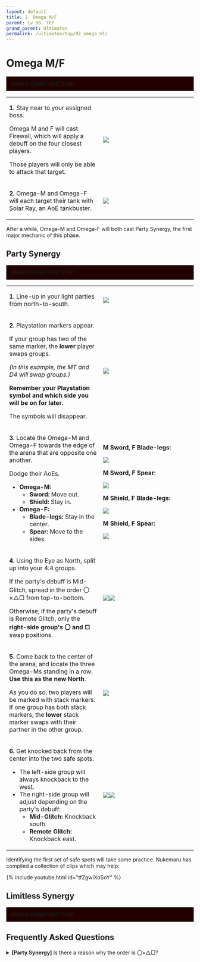 ```yaml
---
layout: default
title: 2. Omega M/F
parent: Lv 90. TOP
grand_parent: Ultimates
permalink: /ultimates/top/02_omega_mf/
---
```


# Omega M/F

<div style="background-color: #200 ; padding: 10px; border: 1px solid;">
<b>UNDER CONSTRUCTION!</b>
</div>

<table>
  <tr>
    <td width="50%"><p><b>1.</b> Stay near to your assigned boss.</p><p>Omega M and F will cast Firewall, which will apply a debuff on the four closest players.</p><p>Those players will only be able to attack that target.</p></td>
    <td><img src="../images/02_omega_mf/omega_mf_01.jpg"></td>
  </tr>
  <tr>
    <td><p><b>2.</b> Omega-M and Omega-F will each target their tank with Solar Ray, an AoE tankbuster.</p></td>
    <td><img src="../images/02_omega_mf/omega_mf_02.jpg"></td>
  </tr>
</table>

After a while, Omega-M and Omega-F will both cast Party Synergy, the first major mechanic of this phase.

## Party Synergy

<div style="background-color: #200 ; padding: 10px; border: 1px solid;">
<b>UNDER CONSTRUCTION!</b>
</div>

<table>
  <tr>
    <td width="50%"><p><b>1.</b> Line-up in your light parties from north-to-south.</p></td>
    <td><img src="../images/02_omega_mf/party_synergy_01.jpg"></td>
  </tr>
  <tr>
    <td><p><b>2.</b> Playstation markers appear.</p><p>If your group has two of the same marker, the <b>lower</b> player swaps groups.</p><p><em>(In this example, the MT and D4 will swap groups.)</em></p><p><b>Remember your Playstation symbol and which side you will be on for later.</b></p><p>The symbols will disappear.</p></td>
    <td><img src="../images/02_omega_mf/party_synergy_02.jpg"></td>
  </tr>
  <tr>
    <td><p><b>3.</b> Locate the Omega-M and Omega-F towards the edge of the arena that are opposite one another.</p><p>Dodge their AoEs.</p>
    <ul>
      <li><b>Omega-M:</b>
        <ul>
          <li><b>Sword:</b> Move out.</li>
          <li><b>Shield:</b> Stay in.</li>
        </ul>
      </li>
      <li><b>Omega-F:</b>
        <ul>
          <li><b>Blade-legs:</b> Stay in the center.</li>
          <li><b>Spear:</b> Move to the sides.</li>
        </ul>
      </li>
    </ul></td>
    <td><p><b>M Sword, F Blade-legs:</b></p><img src="../images/02_omega_mf/party_synergy_03d.jpg">
    <p><b>M Sword, F Spear:</b></p><img src="../images/02_omega_mf/party_synergy_03c.jpg">
    <p><b>M Shield, F Blade-legs:</b></p><img src="../images/02_omega_mf/party_synergy_03a.jpg">
    <p><b>M Shield, F Spear:</b></p><img src="../images/02_omega_mf/party_synergy_03b.jpg"></td>
  </tr>
  <tr>
    <td><p><b>4.</b> Using the Eye as North, split up into your 4:4 groups.</p><p>If the party's debuff is Mid-Glitch, spread in the order 〇×△□ from top-to-bottom.</p><p>Otherwise, if the party's debuff is Remote Glitch, only the <b>right-side group's 〇 and □</b> swap positions.</p></td>
    <td><img src="../images/02_omega_mf/party_synergy_04a.jpg"><img src="../images/02_omega_mf/party_synergy_04b.jpg"></td>
  </tr>
  <tr>
    <td><p><b>5.</b> Come back to the center of the arena, and locate the three Omega-Ms standing in a row. <b>Use this as the new North</b>.</p><p>As you do so, two players will be marked with stack markers. If one group has both stack markers, the <b>lower</b> stack marker swaps with their partner in the other group.</p></td>
    <td><img src="../images/02_omega_mf/party_synergy_05.jpg"></td>
  </tr>
  <tr>
    <td><p><b>6.</b> Get knocked back from the center into the two safe spots.</p>
    <ul>
      <li>The left-side group will always knockback to the west.</li>
      <li>The right-side group will adjust depending on the party's debuff:
        <ul>
          <li><b>Mid-Glitch:</b> Knockback south.</li>
          <li><b>Remote Glitch:</b> Knockback east.</li>
        </ul>
      </li>
    </ul></td>
    <td><img src="../images/02_omega_mf/party_synergy_06a.jpg"><img src="../images/02_omega_mf/party_synergy_06b.jpg"></td>
  </tr>
</table>

Identifying the first set of safe spots will take some practice. Nukemaru has compiled a collection of clips which may help:

{% include youtube.html id="tfZgwiXoSoY" %}

## Limitless Synergy

<div style="background-color: #200 ; padding: 10px; border: 1px solid;">
<b>UNDER CONSTRUCTION!</b>
</div>

## Frequently Asked Questions

<details markdown=block>
<summary><b>[Party Synergy]</b> Is there a reason why the order is 〇×△□?</summary>
<table>
  <tr><td><p>The four shapes are lined up in order of the number of lines used to draw the shape.</p><ul><li>〇 has 1 line.</li><li>× has 2 lines.</li><li>△ has 3 lines.</li><li>□ has 4 lines.</li></ul></td></tr>
</table>
</details>